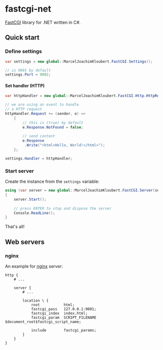 # fastcgi-net

[FastCGI](http://www.fastcgi.com) library for .NET written in C#.

## Quick start

### Define settings

```csharp
var settings = new global::MarcelJoachimKloubert.FastCGI.Settings();

// is 9001 by default
settings.Port = 9002;
```

#### Set handler (HTTP)

```csharp
var httpHandler = new global::MarcelJoachimKloubert.FastCGI.Http.HttpRequestHandler();

// we are using an event to handle
// a HTTP request
httpHandler.Request += (sender, e) =>
    {
        // this is (true) by default
        e.Response.NotFound = false;
    
        // send content
        e.Response
         .Write("<html>Hello, World!</html>");
    };

settings.Handler = httpHandler;
```

### Start server

Create the instance from the `settings` variable:

```csharp
using (var server = new global::MarcelJoachimKloubert.FastCGI.Server(settings))
{
    server.Start();
    
    // press ENTER to stop and dispose the server
    Console.ReadLine();
}
```

That's all!

## Web servers

### nginx

An example for [nginx](http://nginx.org/) server:

```
http {
    # ...

    server {
        # ...
    
        location \ {
            root           html;
            fastcgi_pass   127.0.0.1:9001;
            fastcgi_index  index.html;
            fastcgi_param  SCRIPT_FILENAME	$document_root$fastcgi_script_name;
            
            include        fastcgi_params;
        }
    }
}
```
